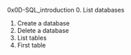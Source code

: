 0x0D-SQL_introduction
0. List databases
1. Create a database
2. Delete a database
3. List tables
4. First table
